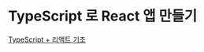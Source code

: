 # TypeScript 로 React 앱 만들기

[TypeScript + 리액트 기초](https://react-etc.vlpt.us/06.typescript-basic.html)